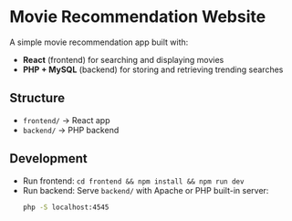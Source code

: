 # Movie Recommendation Website

A simple movie recommendation app built with:

-   **React** (frontend) for searching and displaying movies
-   **PHP + MySQL** (backend) for storing and retrieving trending searches

## Structure

-   `frontend/` → React app
-   `backend/` → PHP backend

## Development

-   Run frontend: `cd frontend && npm install && npm run dev`
-   Run backend: Serve `backend/` with Apache or PHP built-in server:
    ```bash
    php -S localhost:4545
    ```
